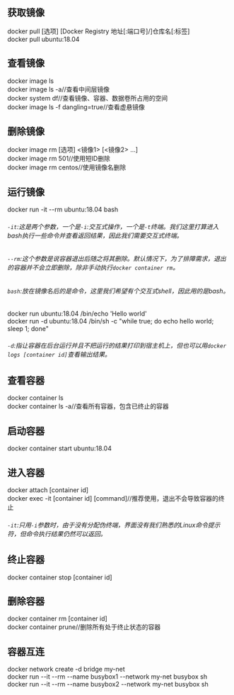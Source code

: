 ## 获取镜像
docker pull [选项] [Docker Registry 地址[:端口号]/]仓库名[:标签]  
docker pull ubuntu:18.04  


## 查看镜像
docker image ls  
docker image ls -a//查看中间层镜像  
docker system df//查看镜像、容器、数据卷所占用的空间  
docker image ls -f dangling=true//查看虚悬镜像  


## 删除镜像
docker image rm [选项] <镜像1> [<镜像2> ...]  
docker image rm 501//使用短ID删除  
docker image rm centos//使用镜像名删除  


## 运行镜像
docker run -it --rm ubuntu:18.04 bash  
###### `-it`:这是两个参数，一个是`-i`:交互式操作，一个是`-t`终端。我们这里打算进入bash执行一些命令并查看返回结果，因此我们需要交互式终端。
###### `--rm`:这个参数是说容器退出后随之将其删除。默认情况下，为了排障需求，退出的容器并不会立即删除，除非手动执行`docker container rm`。
###### `bash`:放在镜像名后的是命令，这里我们希望有个交互式shell，因此用的是bash。
docker run ubuntu:18.04 /bin/echo 'Hello world'  
docker run -d ubuntu:18.04 /bin/sh -c "while true; do echo hello world; sleep 1; done"  
###### `-d`:指让容器在后台运行并且不把运行的结果打印到宿主机上，但也可以用`docker logs [container id]`查看输出结果。


## 查看容器
docker container ls  
docker container ls -a//查看所有容器，包含已终止的容器  


## 启动容器
docker container start ubuntu:18.04  


## 进入容器
docker attach [container id]  
docker exec -it [container id] [command]//推荐使用，退出不会导致容器的终止  
###### `-it`:只用`-i`参数时，由于没有分配伪终端，界面没有我们熟悉的Linux命令提示符，但命令执行结果仍然可以返回。


## 终止容器
docker container stop [container id]  


## 删除容器
docker container rm [container id]  
docker container prune//删除所有处于终止状态的容器  


## 容器互连
docker network create -d bridge my-net  
docker run --it --rm --name busybox1 --network my-net busybox sh  
docker run --it --rm --name busybox2 --network my-net busybox sh  


